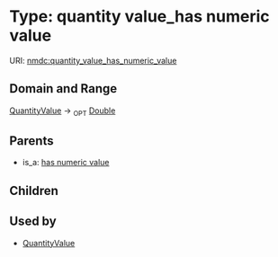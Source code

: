 
# Type: quantity value_has numeric value




URI: [nmdc:quantity_value_has_numeric_value](https://microbiomedata/meta/quantity_value_has_numeric_value)


## Domain and Range

[QuantityValue](QuantityValue.md) ->  <sub>OPT</sub> [Double](types/Double.md)

## Parents

 *  is_a: [has numeric value](has_numeric_value.md)

## Children


## Used by

 * [QuantityValue](QuantityValue.md)
